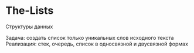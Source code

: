 # The-Lists
Структуры данных

Задача: создать список только уникальных слов исходного текста
Реализация: стек, очередь, список в односвязной и двусвязной формах
